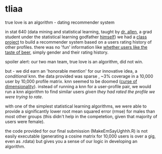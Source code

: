 # tliaa
true love is an algorithm - dating recommender system

in stat 640 (data mining and statistical learning, taught by [dr. allen](http://www.stat.rice.edu/~gallen/), a grad student under the statistical learning godfather [himself](http://statweb.stanford.edu/~tibs/)) we had a [class project](https://inclass.kaggle.com/c/rice-stat-640-444) to build a recommender system based on a users rating history of other profiles.  there was no 'fun' information like [whether users like the taste of beer](http://blog.okcupid.com/index.php/the-best-questions-for-first-dates/), simply gender and their rating history.

spoiler alert: our two man team, true love is an algorithm, did not win.

but - we did earn an 'honorable mention' for our innovative idea, a _conditional_ knn.  the data provided was sparse , ~3% coverage in a 10,000 user by 10,000 profile matrix.  knn seemed to be doomed ([curse of dimensionality](https://en.wikipedia.org/wiki/Curse_of_dimensionality?oldformat=true)).  instead of running a knn for a user-profile pair, we would run a knn algorithm to find similar users _given they had rated the profile we were trying to rate_.

with one of the simplest statistical learning algorithms, we were able to provide a significantly lower root mean squared error (rmse) for males than most other groups (this didn't help in the competetion, given that majority of users were female).

the code provided for our final submission (MakeEmSayUghhh.R) is not easily executable (generating a cosine matrix for 10,000 users is over a gig, even as .rdata) but gives you a sense of our logic in developing an algorithm.

